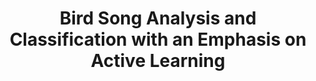 ---
name: Yoav Freund
email: yfreund@ucsd.edu
photo: https://datascience.ucsd.edu/wp-content/uploads/2022/09/Yoav-Freund-.jpeg
website: https://cseweb.ucsd.edu/~yfreund/
domain: B02
title: Bird Song Analysis and Classification with an Emphasis on Active Learning
bio: "30 years research in machine learning, in particular, learning theory. Interested in applications of ML to problems in Biology."
description: "Bird songs are a rich area attracting many professionals and amateurs. The ornatology in Cornell (<a href='https://www.birds.cornell.edu/home/'>https://www.birds.cornell.edu/home/</a>) is a leader in electronic resources for bird song identification, including
<ul>
<li><a href='https://ebird.org/home'>https://ebird.org/home</a> - a home in which thousands of world wide volunteers contribute bird identifications</li>
<li><a href='https://apps.apple.com/us/app/merlin-bird-id-by-cornell-lab/id773457673'>https://apps.apple.com/us/app/merlin-bird-id-by-cornell-lab/id773457673</a> - an app for bird identification</li></ul>
Beyond Cornell, there are many additional efforts in bird song identification, including the BirdClef Kaggle competition: <a href='https://www.kaggle.com/c/birdclef-2023'>https://www.kaggle.com/c/birdclef-2023</a>
<br>
Locally in UCSD Scripps Oceanography, the Hildebrand lab (<a href='https://www.cetus.ucsd.edu/people/JohnHildebrand.html'>https://www.cetus.ucsd.edu/people/JohnHildebrand.html</a>) has been collecting continuous bird songs for the last three years. Analyzing this continuous recording from a single site is a new challenge that can shed light on the behaviour of birds in the wild.
"
summer: "Obtain the code for the top contenders in Kaggle, as well as the latest version of birdnet. Reproduce some of the top results."
oldstudent: https://guanlin-99.github.io/
prerequisites: Experience with DNNs and XGBoost. Experience with signal processing and filtering.
time: Tuesday 3-4PM, In-Person 📍 HDSI 138
style: In the meetings I like to see Jupyter Notebooks that show the current state of progress as well as problems. Each meeting ends with tasks for the following week.
seats: 4
tag: Graphs and Deep Learning
---